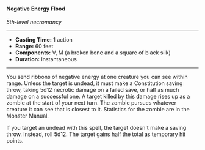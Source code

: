#### Negative Energy Flood
*5th-level necromancy*
___
- **Casting Time:** 1 action
- **Range:** 60 feet
- **Components:** V, M (a broken bone and a square of black silk)
- **Duration:** Instantaneous
___
You send ribbons of negative energy at one creature you can see within range. Unless the target is undead, it must make a Constitution saving throw, taking 5d12 necrotic damage on a failed save, or half as much damage on a successful one. A target killed by this damage rises up as a zombie at the start of your next turn. The zombie pursues whatever creature it can see that is closest to it. Statistics for the zombie are in the Monster Manual.

If you target an undead with this spell, the target doesn't make a saving throw. Instead, roll 5d12. The target gains half the total as temporary hit points.